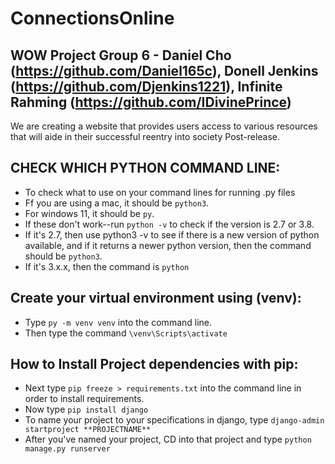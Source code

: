 # ConnectionsOnline

## WOW Project Group 6 - Daniel Cho (https://github.com/Daniel165c), Donell Jenkins (https://github.com/Djenkins1221), Infinite Rahming (https://github.com/IDivinePrince)


We are creating a website that provides users access to various resources that will aide in their successful reentry into society Post-release.

## CHECK WHICH PYTHON COMMAND LINE: 
- To check what to use on your command lines for running .py files
- Ff you are using a mac, it should be `python3`. 
- For windows 11, it should be `py`. 
- If these don't work--run `python -v` to check if the version is 2.7 or 3.8. 
- If it's 2.7, then use python3 -v to see if there is a new version of python available, and if it returns a newer python version, then the command should be `python3`. 
- If it's 3.x.x, then the command is `python`

## Create your virtual environment using (venv):
-  Type `py -m venv venv` into the command line.
- Then type the command `\venv\Scripts\activate`

## How to Install Project dependencies with pip:
- Next type `pip freeze > requirements.txt` into the command line in order to install requirements.
- Now type `pip install django`
- To name your project to your specifications in django, type `django-admin startproject **PROJECTNAME** `
- After you've named your project, CD into that project and type `python manage.py runserver`
